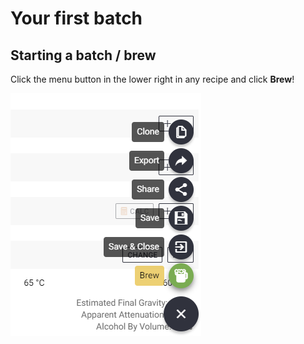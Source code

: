 # Your first batch

## Starting a batch / brew

Click the menu button in the lower right in any recipe and click **Brew**!

![](../.gitbook/assets/image%20%2859%29.png)

